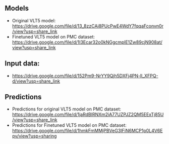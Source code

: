 ## Models
- Original VLT5 model: https://drive.google.com/file/d/13_8zzCAi8PUcPwE4WdY7fqqaFconvn0r/view?usp=share_link
- Finetuned VLT5 model on PMC dataset: https://drive.google.com/file/d/1I3Ecar32o0kNGgcmplE1Zw89cjN908at/view?usp=share_link

## Input data:
- https://drive.google.com/file/d/152Pm9-NrYY9Qjh5DXFj4PN-ll_XFPQ-d/view?usp=share_link

## Predictions
- Predictions for original VLT5 model on PMC dataset: https://drive.google.com/file/d/1jaRdBlRNXm2iA77UZPJZ2QM5EExTj85U/view?usp=share_link
- Predictions for Finetuned VLT5 model on PMC dataset: https://drive.google.com/file/d/1hmkFmMMjPBVeG3IFiN6MCP1p0L4V6Epv/view?usp=sharing
